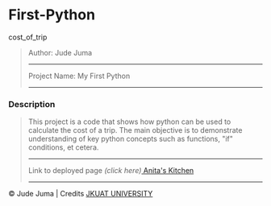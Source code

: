 # First-Python
cost_of_trip

>Author: Jude Juma
>
>---------------------------
>
>Project Name: My First Python
>
>---------------------------
>
### Description
> This project is a code that shows how python can be used to calculate the cost of a trip. 
>The main objective is to demonstrate understanding of key python concepts such as functions, "if" conditions, et cetera. 
>
>---------------------------
>
>Link to deployed page _(click here)_<a href="https://github.com/judejuma/Anitas_kitchen/settings" title="Title">
Anita's Kitchen</a>
>
>---------------------------

&copy; Jude Juma  | Credits <a href="http://jkuat.ac.ke/campuses/nairobicbd/" title="Title">JKUAT UNIVERSITY</a>
